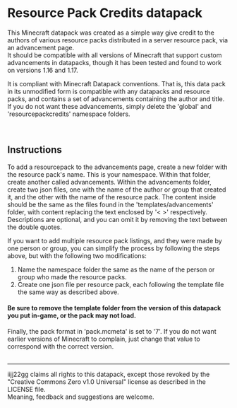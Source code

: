 # Resource Pack Credits datapack

This Minecraft datapack was created as a simple way give credit to the authors of various resource packs distributed in a server resource pack, via an advancement page. <br> It should be compatible with all versions of Minecraft that support custom advancements in datapacks, though it has been tested and found to work on versions 1.16 and 1.17.

It is compliant with Minecraft Datapack conventions. That is, this data pack in its unmodified form is compatible with any datapacks and resource packs, and contains a set of advancements containing the author and title. If you do not want these advancements, simply delete the 'global' and 'resourcepackcredits' namespace folders.

<br>
<h2>Instructions</h2>
To add a resourcepack to the advancements page, create a new folder with the resource pack's name. This is your namespace. Within that folder, create another called advancements. Within the advancements folder, create two json files, one with the name of the author or group that created it, and the other with the name of the resource pack. The content inside should be the same as the files found in the 'templates/advancements' folder, with content replacing the text enclosed by '< >' respectively. Descriptions are optional, and you can omit it by removing the text between the double quotes.

If you want to add multiple resource pack listings, and they were made by one person or group, you can simplify the process by following the steps above, but with the following two modifications:
1. Name the namespace folder the same as the name of the person or group who made the resource packs.
2. Create one json file per resource pack, each following the template file the same way as described above.

<h4>Be sure to remove the template folder from the version of this datapack you put in-game, or the pack may not load.</h4>
Finally, the pack format in 'pack.mcmeta' is set to '7'. If you do not want earlier versions of Minecraft to complain, just change that value to correspond with the correct version.
<br><br><hr>

iijj22gg claims all rights to this datapack, except those revoked by the "Creative Commons Zero v1.0 Universal" license as described in the LICENSE file. <br> Meaning, feedback and suggestions are welcome.
